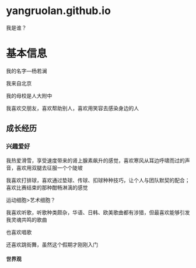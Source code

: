 # yangruolan.github.io
<!DOCTYPE html>
<html lang="zh-cn">
 <head>
  <meta charest="utf-8"/>
  我是谁？
  <link href="C:\Users\86152\Desktop\计算概论\html5up-massively\assets\css"rel="stylesheet"type="text/css"/>
 </head>
 <body>
  <h1>基本信息</h1>
   <p>我的名字—杨若澜</p>
   <p>我来自北京</p>
   <p>我的母校是人大附中</p>
   <p>我喜欢交朋友，喜欢帮助别人，喜欢用笑容去感染身边的人</p>
  <h2>成长经历</h2>
   
  <h3>兴趣爱好</h3>
   <p>我热爱滑雪，享受速度带来的肾上腺素飙升的感觉，喜欢寒风从耳边呼啸而过的声音，喜欢用双腿去征服一个个陡坡</P>
   <p>我喜欢打排球，喜欢通过垫球、传球、扣球种种技巧，让个人与团队默契的配合；喜欢比赛结束的那种酣畅淋漓的感觉</P>
   <p>运动细胞>艺术细胞？</p>
   <p>我喜欢听歌，听歌种类颇杂，华语、日韩、欧美歌曲都有涉猎，但最喜欢能够引发我灵魂共鸣的歌曲</P>
   <p>也喜欢唱歌</P>
   <p>还喜欢跳街舞，虽然这个假期才刚刚入门</P>
  <h4>世界观</h4>
  <p></p>
  
 </body>
  
